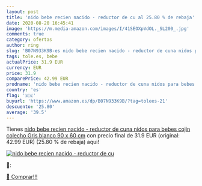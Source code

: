 ```yaml
---
layout: post
title: 'nido bebe recien nacido - reductor de cu al 25.80 % de rebaja'
date: 2020-08-20 16:45:41
image: 'https://m.media-amazon.com/images/I/41SEOXpVdOL._SL200_.jpg'
comments: true
category: ofertas
author: ring
slug: 'B07N933K9B-es nido bebe recien nacido - reductor de cuna nidos para...'
tags: tole.es, bebe
actualPrice: 31.9 EUR
currency: EUR
price: 31.9
comparePrice: 42.99 EUR
prodname: 'nido bebe recien nacido - reductor de cuna nidos para bebes cojin colecho Gris blanco 90 x 60 cm'
country: 'es'
flag: '🇪🇸'
buyurl: 'https://www.amazon.es/dp/B07N933K9B/?tag=tolees-21'
descuento: '25.80'
average: '39.5'
---
```


Tienes [nido bebe recien nacido - reductor de cuna nidos para bebes cojin colecho Gris blanco 90 x 60 cm](https://www.amazon.es/dp/B07N933K9B/?tag=tolees-21) con precio final de  31.9 EUR (original: 42.99 EUR) (25.80 %  de rebaja) aqui!

[![nido bebe recien nacido - reductor de cu](https://m.media-amazon.com/images/I/41SEOXpVdOL._SL200_.jpg)](https://www.amazon.es/dp/B07N933K9B/?tag=tolees-21)

🔎:


[🛒 Comprar!!!](https://www.amazon.es/dp/B07N933K9B/?tag=tolees-21)
